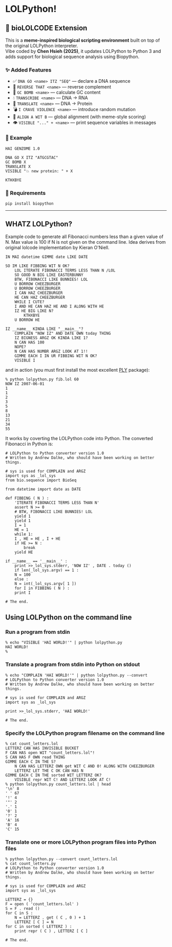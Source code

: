 # LOLPython!

## 🤖 bioLOLCODE Extension

This is a **meme-inspired biological scripting environment** built on top of the original LOLPython interpreter.  
Vibe coded by **Chen Hsieh (2025)**, it updates LOLPython to Python 3 and adds support for biological sequence analysis using Biopython.

### ✨ Added Features
- ✅ `DNA GO <name> ITZ "SEQ"` — declare a DNA sequence
- 🔁 `REVERSE THAT <name>` — reverse complement
- 🔬 `GC BOMB <name>` — calculate GC content
- 💧 `TRANSCRIBE <name>` — DNA → RNA
- 🍖 `TRANSLATE <name>` — DNA → Protein
- 💣 `I CRAVE VIOLENCE <name>` — introduce random mutation
- 🤝 `ALIGN A WIT B` — global alignment (with meme-style scoring)
- 👁️ `VISIBLE "..." + <name>` — print sequence variables in messages

### 🚀 Example

```
HAI GENZOME 1.0

DNA GO X ITZ "ATGCGTAC"
GC BOMB X
TRANSLATE X
VISIBLE "💥 new protein: " + X

KTHXBYE
```

### 🔬 Requirements

```
pip install biopython
```

---

## WHATZ LOLPython?

Example code to generate all Fibonacci numbers less than a given value of N. Max value is 100 if N is not given on the command line. Idea derives from original lolcode implementation by Kieran O'Niell.

	IN MAI datetime GIMME date LIKE DATE

	SO IM LIKE FIBBING WIT N OK?
	    LOL ITERATE FIBONACCI TERMS LESS THAN N /LOL
	    SO GOOD N BIG LIKE EASTERBUNNY
	    BTW, FIBONACCI LIKE BUNNIES! LOL
	    U BORROW CHEEZBURGER
	    U BORROW CHEEZBURGER
	    I CAN HAZ CHEEZBURGER
	    HE CAN HAZ CHEEZBURGER
	    WHILE I CUTE?
		I AND HE CAN HAZ HE AND I ALONG WITH HE
		IZ HE BIG LIKE N?
		    KTHXBYE
		U BORROW HE

	IZ __name__ KINDA LIKE "__main__"?
	    COMPLAIN "NOW IZ" AND DATE OWN today THING
	    IZ BIGNESS ARGZ OK KINDA LIKE 1?
		N CAN HAS 100
	    NOPE?
		N CAN HAS NUMBR ARGZ LOOK AT 1!!
	    GIMME EACH I IN UR FIBBING WIT N OK?
		VISIBLE I

and in action (you must first install the most excellent [PLY](http://www.dabeaz.com/ply/) package):

	% python lolpython.py fib.lol 60
	NOW IZ 2007-06-01
	1
	1
	2
	3
	5
	8
	13
	21
	34
	55
	
It works by coverting the LOLPython code into Python. The converted Fibonacci in Python is:

	# LOLPython to Python converter version 1.0
	# Written by Andrew Dalke, who should have been working on better things.

	# sys is used for COMPLAIN and ARGZ
	import sys as _lol_sys
	from bio.sequence import BioSeq

	from datetime import date as DATE 

	def FIBBING ( N ) :
	    'ITERATE FIBONACCI TERMS LESS THAN N' 
	    assert N >= 0 
	    # BTW, FIBONACCI LIKE BUNNIES! LOL
	    yield 1 
	    yield 1 
	    I = 1 
	    HE = 1 
	    while 1:
		I , HE = HE , I + HE 
		if HE >= N :
		    break 
		yield HE 

	if __name__ == '__main__' :
	    print >>_lol_sys.stderr, 'NOW IZ' , DATE . today ()
	    if len(_lol_sys.argv) == 1 :
		N = 100 
	    else :
		N = int(_lol_sys.argv[ 1 ]) 
	    for I in FIBBING ( N ) :
		print I 

	# The end.	

## Using LOLPython on the command line

### Run a program from stdin

	% echo "VISIBLE 'HAI WORLD!'" | python lolpython.py
	HAI WORLD!
	%	

### Translate a program from stdin into Python on stdout

	% echo "COMPLAIN 'HAI WORLD!'" | python lolpython.py --convert
	# LOLPython to Python converter version 1.0
	# Written by Andrew Dalke, who should have been working on better things.

	# sys is used for COMPLAIN and ARGZ
	import sys as _lol_sys

	print >>_lol_sys.stderr, 'HAI WORLD!' 

	# The end.

### Specify the LOLPython program filename on the command line

	% cat count_letters.lol
	LETTERZ CAN HAS INVISIBLE BUCKET
	F CAN HAS open WIT "count_letters.lol"!
	S CAN HAS F OWN read THING
	GIMME EACH C IN THE S?
	    N CAN HAS LETTERZ OWN get WIT C AND 0! ALONG WITH CHEEZBURGER
	    LETTERZ LET THE C OK CAN HAS N
	GIMME EACH C IN THE sorted WIT LETTERZ OK?
	    VISIBLE repr WIT C! AND LETTERZ LOOK AT C!
	% python lolpython.py count_letters.lol | head
	'\n' 8
	' ' 67
	'!' 4
	'"' 2
	'.' 1
	'0' 1
	'?' 2
	'A' 16
	'B' 4
	'C' 15

### Translate one or more LOLPython program files into Python files

	% python lolpython.py --convert count_letters.lol
	% cat count_letters.py 
	# LOLPython to Python converter version 1.0
	# Written by Andrew Dalke, who should have been working on better things.

	# sys is used for COMPLAIN and ARGZ
	import sys as _lol_sys

	LETTERZ = {}
	F = open ( 'count_letters.lol' ) 
	S = F . read ()
	for C in S :
	    N = LETTERZ . get ( C , 0 ) + 1 
	    LETTERZ [ C ] = N 
	for C in sorted ( LETTERZ ) :
	    print repr ( C ) , LETTERZ [ C ] 

	# The end.

